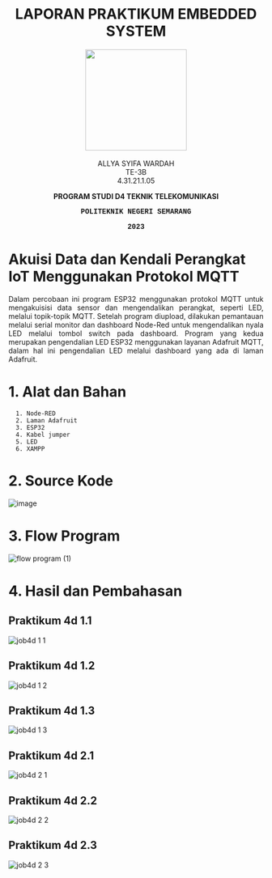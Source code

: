 <h1 align="center">LAPORAN PRAKTIKUM EMBEDDED SYSTEM</h1>
<p align="center">
  <img src="https://en.polines.ac.id/images/logo_bw.jpg" width="200" height="200">
<br>
<br>ALLYA SYIFA WARDAH
<br>TE-3B
<br>4.31.21.1.05</p>
<b><p align="center">PROGRAM STUDI D4 TEKNIK TELEKOMUNIKASI</p>
<p style="font-family:courier;" align="center">POLITEKNIK NEGERI SEMARANG</p>
<p style="font-family:courier;" align="center">2023</p></b>

# Akuisi Data dan Kendali Perangkat IoT Menggunakan Protokol MQTT
<p align="justify">Dalam percobaan ini program ESP32 menggunakan protokol MQTT untuk mengakuisisi data sensor dan mengendalikan perangkat, seperti LED, melalui topik-topik MQTT. Setelah program diupload, dilakukan pemantauan melalui serial monitor dan dashboard Node-Red untuk mengendalikan nyala LED melalui tombol switch pada dashboard. Program yang kedua merupakan pengendalian LED ESP32 menggunakan layanan Adafruit MQTT, dalam hal ini pengendalian LED melalui dashboard yang ada di laman Adafruit.

# 1. Alat dan Bahan
      1. Node-RED
      2. Laman Adafruit
      3. ESP32
      4. Kabel jumper
      5. LED
      6. XAMPP
      
# 2. Source Kode
![image](https://github.com/AllyaSyifaWardah/Sistem_Embedded/assets/155618590/42b3ef6d-4f24-4a0b-b1dc-af01297809df)

# 3. Flow Program
![flow program  (1)](https://github.com/AllyaSyifaWardah/Sistem_Embedded/assets/155618590/9ae6c727-ff6e-4cd8-9a6a-014c33cf04a4)

# 4. Hasil dan Pembahasan
## Praktikum 4d 1.1
![job4d 1 1](https://github.com/AllyaSyifaWardah/Sistem_Embedded/assets/155618590/0afb2904-9e76-4700-9f70-2aab4dba62b1)

## Praktikum 4d 1.2
![job4d 1 2](https://github.com/AllyaSyifaWardah/Sistem_Embedded/assets/155618590/1574f456-6f6d-4b48-adc8-4ef0085b613c)

## Praktikum 4d 1.3
![job4d 1 3](https://github.com/AllyaSyifaWardah/Sistem_Embedded/assets/155618590/20f88774-c0aa-4194-beef-d06484d8b9f8)

## Praktikum 4d 2.1
![job4d 2 1](https://github.com/AllyaSyifaWardah/Sistem_Embedded/assets/155618590/7d2b8f71-a407-4dd6-80f2-e526d1674258)

## Praktikum 4d 2.2
![job4d 2 2](https://github.com/AllyaSyifaWardah/Sistem_Embedded/assets/155618590/c1281bdc-107d-4f51-971a-2dabd7d77ed2)

## Praktikum 4d 2.3
![job4d 2 3](https://github.com/AllyaSyifaWardah/Sistem_Embedded/assets/155618590/6e986644-27fe-419d-a114-38424a3390c6)
